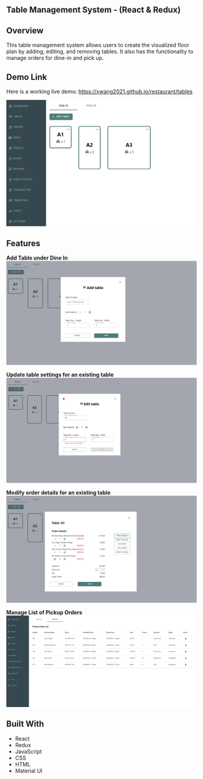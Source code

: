 ## Table Management System - (React & Redux)

## Overview
This table management system allows users to create the visualized floor plan by adding, editing, and removing tables. It also has the functionality to manage orders for dine-in and pick up.

## Demo Link
Here is a working live demo: https://xwang2021.github.io/restaurant/tables

![](images/TablePage.PNG)

## Features

**Add Table under Dine In** 
![](images/AddTable.PNG)

**Update table settings for an existing table** 
![](images/editTable.PNG)

**Modify order details for an existing table** 
![](images/modifyTableOrder.PNG)

**Manage List of Pickup Orders** 
![](images/Pickup.PNG)

## Built With
- React 
- Redux
- JavaScript
- CSS
- HTML
- Material UI
